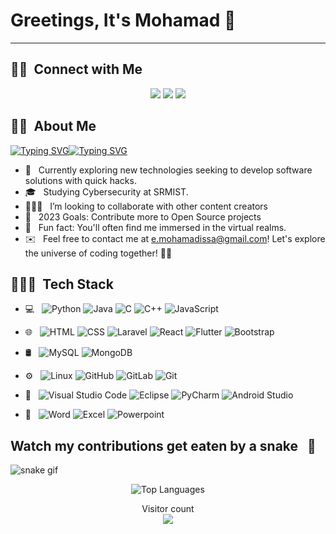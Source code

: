 <!-- ### Greetings, this is Mohamad 👋 -->
<h1> Greetings, It's Mohamad 👋</h1>  

----

## 🤝🏻 &nbsp;Connect with Me 
<p align="center">
<!-- <a href="https://www.kshitizsaini.com"><img src="https://img.shields.io/badge/-kshitizsaini.com-3423A6?style=flat-square&logo=Google-Chrome&logoColor=white"/></a> -->
<a href="https://www.linkedin.com/in/issa-mohamad/"><img src="https://img.shields.io/badge/-Mohamad%20Issa-0077B5?style=flat-square&logo=Linkedin&logoColor=white"/></a>
<a href="mailto:e.mohamadissa@gmail.com"><img src="https://img.shields.io/badge/-e.mohamadissa-D14836?style=flat-square&logo=Gmail&logoColor=white"/></a>
<a href=""><img src="https://img.shields.io/badge/-t.me-1769FF?style=flat-square&logo=telegram&logoColor=white"/></a>
  <!-- <img alt="profile views" src="https://komarev.com/ghpvc/?username=mo-isa&color=blue" style="height:21px"> -->

</p>

## 👨‍🚀 &nbsp;About Me


<div style="display: flex; align-items: center;  color: #F74A46;">
    <a href="https://git.io/typing-svg"><img src="https://readme-typing-svg.herokuapp.com?font=Fira+Code&duration=3800&pause=800&vCenter=true&repeat=false&random=false&width=50&lines=I'm" alt="Typing SVG" /></a>
    <a href="https://git.io/typing-svg"><img src="https://readme-typing-svg.herokuapp.com?font=Fira+Code&duration=2700&pause=650&vCenter=true&random=false&width=430&lines=Software+Engineer;Penetration+Tester;Freelancer" alt="Typing SVG" /></a>
</div>




- 👀 &nbsp; Currently exploring new technologies seeking to develop software solutions with quick hacks.
- 🎓 &nbsp; Studying Cybersecurity at SRMIST.
- 👨‍🤝‍👨 &nbsp; I’m looking to collaborate with other content creators
- 🥅 &nbsp; 2023 Goals: Contribute more to Open Source projects
- 👾 &nbsp; Fun fact: You'll often find me immersed in the virtual realms.
- ✉️ &nbsp; Feel free to contact me at e.mohamadissa@gmail.com! Let's explore the universe of coding together! 🚀✨


## 👨🏻‍💻 &nbsp;Tech Stack

- 💻 &nbsp;
  ![Python](https://img.shields.io/badge/-Python-333333?style=flat&logo=python)
  ![Java](https://img.shields.io/badge/-Java-333333?style=flat&logo=Java&logoColor=007396)
  ![C](https://img.shields.io/badge/-C-333333?style=flat&logo=C%2B%2B&logoColor=00599C)
  ![C++](https://img.shields.io/badge/-C++-333333?style=flat&logo=C%2B%2B&logoColor=00599C)
  ![JavaScript](https://img.shields.io/badge/-JavaScript-333333?style=flat&logo=javascript)
- 🌐 &nbsp;
  ![HTML](https://img.shields.io/badge/-HTML-333333?style=flat&logo=html5)
  ![CSS](https://img.shields.io/badge/-CSS-333333?style=flat&logo=CSS3&logoColor=1572B6)
   ![Laravel](https://img.shields.io/badge/-Laravel-333333?style=flat&logo=Laravel)
  ![React](https://img.shields.io/badge/-React-333333?style=flat&logo=react) 
  ![Flutter](https://img.shields.io/badge/-Flutter-333333?style=flat&logo=Flutter)
  ![Bootstrap](https://img.shields.io/badge/-Bootstrap-333333?style=flat&logo=bootstrap&logoColor=563D7C)
  <!-- ![Node.js](https://img.shields.io/badge/-Node.js-333333?style=flat&logo=node.js) -->

- 🛢 &nbsp;
  ![MySQL](https://img.shields.io/badge/-MySQL-333333?style=flat&logo=mysql)
  ![MongoDB](https://img.shields.io/badge/-MongoDB-333333?style=flat&logo=mongodb)
  <!-- ![PostgreSQL](https://img.shields.io/badge/-PostgreSQL-333333?style=flat&logo=postgresql) -->

- ⚙️ &nbsp;
  ![Linux](https://img.shields.io/badge/-Linux-333333?style=flat&logo=linux)
  ![GitHub](https://img.shields.io/badge/-GitHub-333333?style=flat&logo=github)
  ![GitLab](https://img.shields.io/badge/-GitLab-333333?style=flat&logo=gitlab) 
  ![Git](https://img.shields.io/badge/-Git-333333?style=flat&logo=git)
  
- 🔧 &nbsp;
  ![Visual Studio Code](https://img.shields.io/badge/-Visual%20Studio%20Code-333333?style=flat&logo=visual-studio-code&logoColor=007ACC)
  ![Eclipse](https://img.shields.io/badge/-Eclipse-333333?style=flat&logo=eclipse-ide&logoColor=2C2255)
  ![PyCharm](https://img.shields.io/badge/-PyCharm-333333?style=flat&logo=pycharm&logoColor=2C2255)
  ![Android Studio](https://img.shields.io/badge/-AndroidStudio-333333?style=flat&logo=android-studio&logoColor=2C2255)

- 📜 &nbsp;
  ![Word](https://img.shields.io/badge/-Word-333333?style=flat&logo=microsoft-word)
  ![Excel](https://img.shields.io/badge/-Excel-333333?style=flat&logo=microsoft-excel)
  ![Powerpoint](https://img.shields.io/badge/-Powerpoint-333333?style=flat&logo=microsoft-powerpoint)


## Watch my contributions get eaten by a snake &nbsp; 🐍
![snake gif](https://user-images.githubusercontent.com/88105077/166116856-9251de7f-d2df-46fd-901b-5920e8047e52.svg)



<div align="center">
    <img src="https://github-readme-stats.vercel.app/api/top-langs/?username=mo-isa&layout=compact&theme=radical" alt="Top Languages">
</div>

<p align="center"> 
  Visitor count<br>
  <img src="https://profile-counter.glitch.me/mo-isa/count.svg" />
</p>
